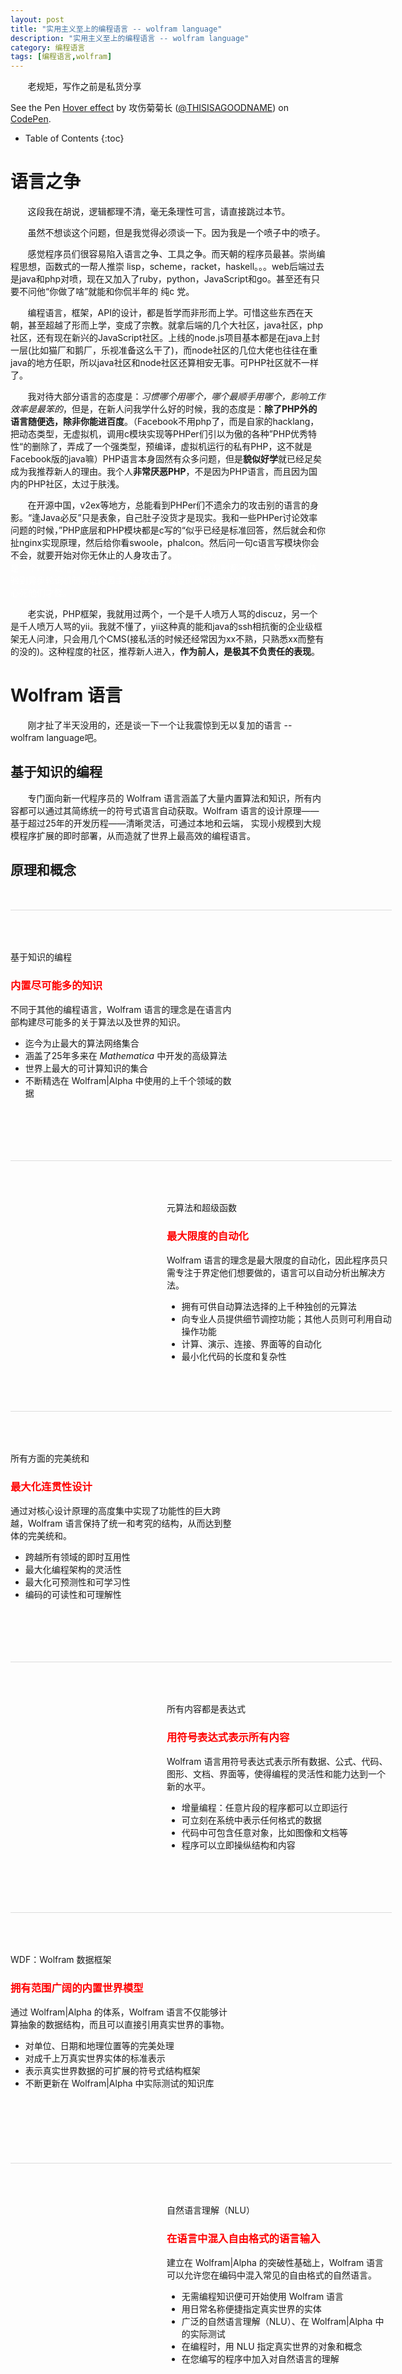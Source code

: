 ```yaml
---
layout: post
title: "实用主义至上的编程语言 -- wolfram language"
description: "实用主义至上的编程语言 -- wolfram language"
category: 编程语言
tags: [编程语言,wolfram]
---
```


&#160; &#160; &#160; &#160;老规矩，写作之前是私货分享

<p data-height="400" data-theme-id="0" data-slug-hash="GomBBx" data-default-tab="result" data-user="THISISAGOODNAME" data-preview="true" class='codepen'>See the Pen <a href='http://codepen.io/THISISAGOODNAME/pen/GomBBx/'>Hover effect</a> by 攻伤菊菊长 (<a href='http://codepen.io/THISISAGOODNAME'>@THISISAGOODNAME</a>) on <a href='http://codepen.io'>CodePen</a>.</p>
<script async src="//assets.codepen.io/assets/embed/ei.js"></script>

<!-- more -->

<style>
.inner {
	width: 610px;
}

.principle-concept {
    margin: 50px 0 0;
    padding: 50px 0 0;
    border-top: 1px solid #dcdcdc;
    width: 100%;
    height: 300px;
}

.text {
    width: 360px;
    float: left;
}

.image {
    width: 250px;
    padding: 30px 0 0 0;
    float: left;
}

.image img {
	border: none;
}

h3 {
	color: red;
}

</style>

* Table of Contents
{:toc}

# 语言之争

&#160; &#160; &#160; &#160;这段我在胡说，逻辑都理不清，毫无条理性可言，请直接跳过本节。

&#160; &#160; &#160; &#160;虽然不想谈这个问题，但是我觉得必须谈一下。因为我是一个喷子中的喷子。

&#160; &#160; &#160; &#160;感觉程序员们很容易陷入语言之争、工具之争。而天朝的程序员最甚。崇尚编程思想，函数式的一帮人推崇 lisp，scheme，racket，haskell。。。web后端过去是java和php对喷，现在又加入了ruby，python，JavaScript和go。甚至还有只要不问他“你做了啥”就能和你侃半年的 纯c 党。

&#160; &#160; &#160; &#160;编程语言，框架，API的设计，都是哲学而非形而上学。可惜这些东西在天朝，甚至超越了形而上学，变成了宗教。就拿后端的几个大社区，java社区，php社区，还有现在新兴的JavaScript社区。上线的node.js项目基本都是在java上封一层(比如猫厂和鹅厂，乐视准备这么干了)，而node社区的几位大佬也往往在重java的地方任职，所以java社区和node社区还算相安无事。可PHP社区就不一样了。

&#160; &#160; &#160; &#160;我对待大部分语言的态度是：*习惯哪个用哪个，哪个最顺手用哪个，影响工作效率是最笨的*，但是，在新人问我学什么好的时候，我的态度是：**除了PHP外的语言随便选，除非你能进百度**。（Facebook不用php了，而是自家的hacklang，把动态类型，无虚拟机，调用c模块实现等PHPer们引以为傲的各种”PHP优秀特性“的删除了，弄成了一个强类型，预编译，虚拟机运行的私有PHP，这不就是Facebook版的java嘛）PHP语言本身固然有众多问题，但是**貌似好学**就已经足矣成为我推荐新人的理由。我个人**非常厌恶PHP**，不是因为PHP语言，而且因为国内的PHP社区，太过于肤浅。

&#160; &#160; &#160; &#160;在开源中国，v2ex等地方，总能看到PHPer们不遗余力的攻击别的语言的身影。“逢Java必反”只是表象，自己肚子没货才是现实。我和一些PHPer讨论效率问题的时候，”PHP底层和PHP模块都是c写的“似乎已经是标准回答，然后就会和你扯nginx实现原理，然后给你看swoole，phalcon。然后问一句c语言写模块你会不会，就要开始对你无休止的人身攻击了。<span style="color:white">只会写CMS的PHPer们，连每个网页是一个PHP进程，访问越多进程越多的PHP原始实现机制都不明白，又怎么去体验到异步轮询机制给低配置主机带来的并发量的确确实实的提升呢，swoole不恶心死他们才怪。</span>

&#160; &#160; &#160; &#160;老实说，PHP框架，我就用过两个，一个是千人喷万人骂的discuz，另一个是千人喷万人骂的yii。我就不懂了，yii这种真的能和java的ssh相抗衡的企业级框架无人问津，只会用几个CMS(接私活的时候还经常因为xx不熟，只熟悉xx而整有的没的)。这种程度的社区，推荐新人进入，**作为前人，是极其不负责任的表现**。

#  Wolfram 语言

&#160; &#160; &#160; &#160;刚才扯了半天没用的，还是谈一下一个让我震惊到无以复加的语言 -- wolfram language吧。

## 基于知识的编程

&#160; &#160; &#160; &#160;专门面向新一代程序员的 Wolfram 语言涵盖了大量内置算法和知识，所有内容都可以通过其简练统一的符号式语言自动获取。Wolfram 语言的设计原理——基于超过25年的开发历程——清晰灵活，可通过本地和云端， 实现小规模到大规模程序扩展的即时部署，从而造就了世界上最高效的编程语言。

## 原理和概念

<div class="inner">

<div class="principle-concept">
  <div class="text">
    <p class="description"><span id="knowledge-based-programming"></span>基于知识的编程</p>
    <h3 class="title">内置尽可能多的知识</h3>
    <p>不同于其他的编程语言，Wolfram 语言的理念是在语言内部构建尽可能多的关于算法以及世界的知识。</p>
    <ul>
      <li>迄今为止最大的算法网络集合</li>
      <li>涵盖了25年多来在 <em>Mathematica</em> 中开发的高级算法</li>
      <li>世界上最大的可计算知识的集合</li>
      <li>不断精选在 Wolfram|Alpha 中使用的上千个领域的数据</li>
    </ul>
  </div>
    <div class="image">
      <img src="http://www.wolfram.com/language/principles/images/principle1.png" alt="">
    </div>
</div>



<div class="principle-concept">
  <div class="image">
    <img src="http://www.wolfram.com/language/principles/images/principle2.png" alt="">
  </div>
  <div class="text">
    <p class="description"><span id="meta-algorithms-and-superfunctions"></span>元算法和超级函数</p>
    <h3 class="title">最大限度的自动化</h3>
    <p>Wolfram 语言的理念是最大限度的自动化，因此程序员只需专注于界定他们想要做的，语言可以自动分析出解决方法。</p>
    <ul>
      <li>拥有可供自动算法选择的上千种独创的元算法</li>
      <li>向专业人员提供细节调控功能；其他人员则可利用自动操作功能</li>
      <li>计算、演示、连接、界面等的自动化</li>
      <li>最小化代码的长度和复杂性</li>
    </ul>
  </div>
</div>



<div class="principle-concept">
  <div class="text">
    <p class="description"><span id="everything-fits-together"></span>所有方面的完美统和</p>
    <h3 class="title">最大化连贯性设计</h3>
    <p>通过对核心设计原理的高度集中实现了功能性的巨大跨越，Wolfram 语言保持了统一和考究的结构，从而达到整体的完美统和。</p>
    <ul>
      <li>跨越所有领域的即时互用性</li>
      <li>最大化编程架构的灵活性</li>
      <li>最大化可预测性和可学习性</li>
      <li>编码的可读性和可理解性</li>
    </ul>
  </div>
  <div class="image">
    <img src="http://www.wolfram.com/language/principles/images/principle3.png" alt="">
  </div>
</div>



<div class="principle-concept">
  <div class="image">
    <img src="http://www.wolfram.com/language/principles/images/principle4.png" alt="">
  </div>
  <div class="text">
    <p class="description"><span id="everything-is-an-expression"></span>所有内容都是表达式</p>
    <h3 class="title">用符号表达式表示所有内容</h3>
    <p>Wolfram 语言用符号表达式表示所有数据、公式、代码、图形、文档、界面等，使得编程的灵活性和能力达到一个新的水平。</p>
    <ul>
      <li>增量编程：任意片段的程序都可以立即运行</li>
      <li>可立刻在系统中表示任何格式的数据</li>
      <li>代码中可包含任意对象，比如图像和文档等</li>
      <li>程序可以立即操纵结构和内容</li>
    </ul>
  </div>
</div>

<div class="principle-concept">
  <div class="text">
    <p class="description"><span id="wdf-wolfram-data-framework"></span>WDF：Wolfram 数据框架</p>
    <h3 class="title">拥有范围广阔的内置世界模型</h3>
    <p>通过 Wolfram|Alpha 的体系，Wolfram 语言不仅能够计算抽象的数据结构，而且可以直接引用真实世界的事物。</p>
    <ul>
      <li>对单位、日期和地理位置等的完美处理</li>
      <li>对成千上万真实世界实体的标准表示</li>
      <li>表示真实世界数据的可扩展的符号式结构框架</li>
      <li>不断更新在 Wolfram|Alpha 中实际测试的知识库</li>
    </ul>
  </div>
  <div class="image">
    <img src="http://www.wolfram.com/language/principles/images/principle5.png" alt="">
  </div>
</div>

<div class="principle-concept" style="height: 400px;">
  <div class="image">
    <img src="http://www.wolfram.com/language/principles/images/principle6-zh.png" alt="">
  </div>
  <div class="text">
    <p class="description"><span id="natural-language-understanding-nlu"></span>自然语言理解（NLU）</p>
    <h3 class="title">在语言中混入自由格式的语言输入</h3>
    <p>建立在 Wolfram|Alpha 的突破性基础上，Wolfram 语言可以允许您在编码中混入常见的自由格式的自然语言。</p>
    <ul>
      <li>无需编程知识便可开始使用 Wolfram 语言</li>
      <li>用日常名称便捷指定真实世界的实体</li>
      <li>广泛的自然语言理解（NLU）、在 Wolfram|Alpha 中的实际测试</li>
      <li>在编程时，用 NLU 指定真实世界的对象和概念</li>
      <li>在您编写的程序中加入对自然语言的理解</li>
    </ul>
  </div>
</div>

<div class="principle-concept">
  <div class="text">
    <p class="description"><span id="universal-deployment"></span>通用部署</p>
    <h3 class="title">可在任何平台部署语言：桌面、云端、移动终端、嵌入......</h3>
    <p>建立在25年多的软件设计的基础之上，可以在现代生产环境的任意环节快速部署 Wolfram 语言程序。</p>
    <ul>
      <li>在云端或本地的畅通运行</li>
      <li>对任何 Wolfram 语言程序快速创建网页 API</li>
      <li>在软件或硬件系统中无缝嵌入 Wolfram 语言</li>
      <li>用 Wolfram 语言符号式描述其自身部署</li>
    </ul>
  </div>
  <div class="image">
    <img src="http://www.wolfram.com/language/principles/images/principle7-zh.png" alt="">
  </div>
</div>

<div class="principle-concept">
  <div class="image">
    <img src="http://www.wolfram.com/language/principles/images/principle8.png" alt="">
  </div>
  <div class="text">
    <p class="description"><span id="cdf-computable-document-format"></span>CDF：可计算文档格式</p>
    <h3 class="title">使可计算文档成为语言的一部分</h3>
    <p>Wolram 语言的内置“笔记本”文档将可执行代码与文本、图形、界面等相混合。</p>
    <ul>
      <li>创建一个含有编码、范例、说明等的单个文档</li>
      <li>程序化创建功能齐全的报告和文档</li>
      <li>快速创建由计算支持的交互式元素</li>
      <li>Wolfram 演示项目中涵盖了一万种范例</li>
    </ul>
  </div>
</div>

<div class="principle-concept">
  <div class="text">
    <p class="description"><span id="wolframlink-wolfram-connected-devices-project-etc"></span><em>WolframLink</em>、Wolfram 设备连接项目等</p>
    <h3 class="title">与外界便捷连通</h3>
    <p>Wolfram 语言中内置有与多种语言、服务、程序、格式和设备的连通功能。</p>
    <ul>
      <li>用符号表达式标准化与外部数据和程序的交互操作</li>
      <li>通过 Wolfram 云端与外部进行无缝连接</li>
      <li>在语言中直接处理与设备的实时交互</li>
    </ul>
  </div>
  <div class="image">
    <img src="http://www.wolfram.com/language/principles/images/principle9.png" alt="">
  </div>
</div>

<div class="principle-concept">
  <div class="image">
    <img src="http://www.wolfram.com/language/principles/images/principle10.png" alt="">
  </div>
  <div class="text">
  <p class="description"><span id="everything-is-interactive"></span>一切都是交互式的</p>
  <h3 class="title">将程序的编写和执行整合在一起</h3>
  <p>Wolfram 语言的原生环境有着完全的交互性，并可以让您快速运行任意一段代码。</p>
    <ul>
      <li>快速试运行您编辑的所有内容</li>
      <li>即刻生成视图并分析您的程序代码</li>
      <li>无缝隙地进行增量或探索编程</li>
    </ul>
  </div>
</div>

<div class="principle-concept">
  <div class="text">
    <p class="description"><span id="completely-scalable"></span>完全的伸缩性</p>
    <h3 class="title">可创建任意大小的程序</h3>
    <p>Wolfram 语言的大小可从单行程序到数百万行程序，并可用于单个用户以及大型公共部署。</p>
    <ul>
      <li>用于交互使用和大型编程的便捷 IDE</li>
      <li>创建 Wolfram 语言代码并可立即并行执行</li>
      <li>年度单行竞赛展示语言表现力</li>
      <li>Wolfram|Alpha 含有超过1500万行的 Wolfram 语言代码库</li>
    </ul>
  </div>
  <div class="image">
    <img src="http://www.wolfram.com/language/principles/images/principle11.png" alt="">
    </div>
</div>

<div class="principle-concept">
  <div class="image">
    <img src="http://www.wolfram.com/language/principles/images/principle12.png" alt="">
  </div>
  <div class="text">
    <p class="description"><span id="multiparadigm-fusion-language"></span>多范型融合语言</p>
    <h3 class="title">语言应尽可能的富有表现力</h3>
    <p>凭借其独特的符号字符，Wolfram 语言是对许多编程模式、文体和内容的经典融合。</p>
    <ul>
      <li>几乎所有的 Wolfram 语言都要比其他语言简洁</li>
      <li>内置结构直接与概念相连接</li>
      <li>大范围工业强度的函数编程</li>
      <li>基于模式的符号编程</li>
      <li>强大的理论基础</li>
    </ul>
  </div>
</div>

<div class="principle-concept">
  <div class="text">
    <p class="description"><span id="twenty-five-plus-year-lineage"></span>25年多的演变</p>
    <h3 class="title">保持着长期的统一性和愿景</h3>
    <p>作为 <em>Mathematica</em> 开发的一部分，25年多来 Wolfram 语言的核心一直保持着代码的通用性。</p>
    <ul>
      <li>持续25年以上的设计审查过程</li>
      <li>由 Stephen Wolfram 带领的长期团队</li>
    </ul>
  </div>
  <div class="image no-top-padding">
    <img src="http://www.wolfram.com/language/principles/images/principle13.png" alt="">
  </div>
</div>

</div>

> 上述摘自wolfram language官网介绍

